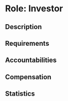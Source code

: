 # Role: Investor

## Description

## Requirements

## Accountabilities

## Compensation

## Statistics
